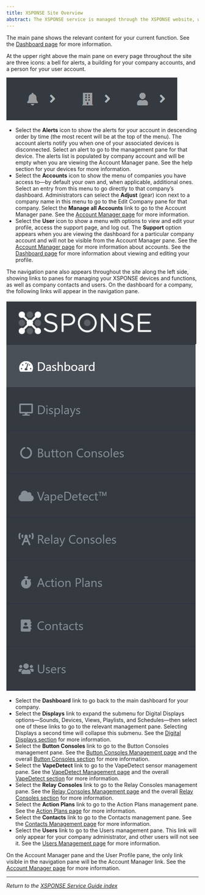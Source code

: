 ```yaml
---
title: XSPONSE Site Overview
abstract: The XSPONSE service is managed through the XSPONSE website, which provides a dashboard through which you can access various components relevant to your devices. The site features a consistent look and feel, with every pane providing the same base functions, to make navigation easier.
---
```

The main pane shows the relevant content for your current function. See the [Dashboard page](dashboard.md) for more information.

At the upper right above the main pane on every page throughout the site are three icons: a bell for alerts, a building for your company accounts, and a person for your user account.

![image of menu icons](menu_icons.png)

-	Select the **Alerts** icon to show the alerts for your account in descending order by time (the most recent will be at the top of the menu). The account alerts notify you when one of your associated devices is disconnected. Select an alert to go to the management pane for that device. The alerts list is populated by company account and will be empty when you are viewing the Account Manager pane. See the help section for your devices for more information.
-	Select the **Accounts** icon to show the menu of companies you have access to—by default your own and, when applicable, additional ones. Select an entry from this menu to go directly to that company’s dashboard. Administrators can select the **Adjust** (gear) icon next to a company name in this menu to go to the Edit Company pane for that company. Select the **Manage all Accounts** link to go to the Account Manager pane. See the [Account Manager page](account-manager.md) for more information.
-	Select the **User** icon to show a menu with options to view and edit your profile, access the support page, and log out. The **Support** option appears when you are viewing the dashboard for a particular company account and will not be visible from the Account Manager pane. See the [Account Manager page](account-manager.md) for more information about accounts. See the [Dashboard page](dashboard.md) for more information about viewing and editing your profile.

The navigation pane also appears throughout the site along the left side, showing links to panes for managing your XSPONSE devices and functions, as well as company contacts and users. On the dashboard for a company, the following links will appear in the navigation pane.

![image of navigation pane](navigation_pane.png)

-	Select the **Dashboard** link to go back to the main dashboard for your company.
-	Select the **Displays** link to expand the submenu for Digital Displays options—Sounds, Devices, Views, Playlists, and Schedules—then select one of these links to go to the relevant management pane. Selecting Displays a second time will collapse this submenu. See the [Digital Displays section](../digital-displays/about-digital-displays.md) for more information.
-	Select the **Button Consoles** link to go to the Button Consoles management pane. See the [Button Consoles Management page](../button-consoles/button-consoles-management.md) and the overall [Button Consoles section](../button-consoles/about-button-consoles.md) for more information. 
-	Select the **VapeDetect** link to go to the VapeDetect sensor management pane. See the [VapeDetect Management page](../vape-detect/vapedetect-management.md) and the overall [VapeDetect section](../vape-detect/about-vapedetect.md) for more information.
-	Select the **Relay Consoles** link to go to the Relay Consoles management pane. See the [Relay Consoles Management page](../relay-consoles/relay-consoles-management.md) and the overall [Relay Consoles section](../relay-consoles/about-relay-consoles.md) for more information.
-	Select the **Action Plans** link to go to the Action Plans management pane. See the [Action Plans page](action-plans.md) for more information.
-	Select the **Contacts** link to go to the Contacts management pane. See the [Contacts Management page](contacts-management.md) for more information.
-	Select the **Users** link to go to the Users management pane. This link will only appear for your company administrator, and other users will not see it. See the [Users Management page](users-management.md) for more information.

On the Account Manager pane and the User Profile pane, the only link visible in the navigation pane will be the Account Manager link. See the [Account Manager page](account-manager.md) for more information.

___
*Return to the [XSPONSE Service Guide index](index.md)*
